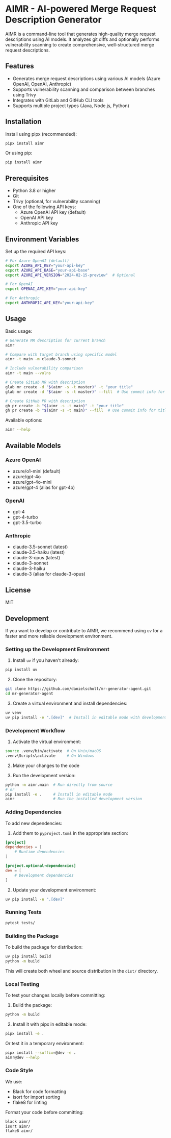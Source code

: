 # AIMR - AI-powered Merge Request Description Generator

AIMR is a command-line tool that generates high-quality merge request descriptions using AI models. It analyzes git diffs and optionally performs vulnerability scanning to create comprehensive, well-structured merge request descriptions.

## Features

- Generates merge request descriptions using various AI models (Azure OpenAI, OpenAI, Anthropic)
- Supports vulnerability scanning and comparison between branches using Trivy
- Integrates with GitLab and GitHub CLI tools
- Supports multiple project types (Java, Node.js, Python)

## Installation

Install using pipx (recommended):

```bash
pipx install aimr
```

Or using pip:

```bash
pip install aimr
```

## Prerequisites

- Python 3.8 or higher
- Git
- Trivy (optional, for vulnerability scanning)
- One of the following API keys:
  - Azure OpenAI API key (default)
  - OpenAI API key
  - Anthropic API key

## Environment Variables

Set up the required API keys:

```bash
# For Azure OpenAI (default)
export AZURE_API_KEY="your-api-key"
export AZURE_API_BASE="your-api-base"
export AZURE_API_VERSION="2024-02-15-preview"  # Optional

# For OpenAI
export OPENAI_API_KEY="your-api-key"

# For Anthropic
export ANTHROPIC_API_KEY="your-api-key"
```

## Usage

Basic usage:

```bash
# Generate MR description for current branch
aimr

# Compare with target branch using specific model
aimr -t main -m claude-3-sonnet

# Include vulnerability comparison
aimr -t main --vulns

# Create GitLab MR with description
glab mr create -d "$(aimr -s -t master)" -t "your title"
glab mr create -d "$(aimr -s -t master)" --fill  # Use commit info for title

# Create GitHub PR with description
gh pr create -b "$(aimr -s -t main)" -t "your title"
gh pr create -b "$(aimr -s -t main)" --fill  # Use commit info for title
```

Available options:

```bash
aimr --help
```

## Available Models

### Azure OpenAI
- azure/o1-mini (default)
- azure/gpt-4o
- azure/gpt-4o-mini
- azure/gpt-4 (alias for gpt-4o)

### OpenAI
- gpt-4
- gpt-4-turbo
- gpt-3.5-turbo

### Anthropic
- claude-3.5-sonnet (latest)
- claude-3.5-haiku (latest)
- claude-3-opus (latest)
- claude-3-sonnet
- claude-3-haiku
- claude-3 (alias for claude-3-opus)

## License

MIT

## Development

If you want to develop or contribute to AIMR, we recommend using `uv` for a faster and more reliable development environment.

### Setting up the Development Environment

1. Install `uv` if you haven't already:
```bash
pip install uv
```

2. Clone the repository:
```bash
git clone https://github.com/danielscholl/mr-generator-agent.git
cd mr-generator-agent
```

3. Create a virtual environment and install dependencies:
```bash
uv venv
uv pip install -e ".[dev]"  # Install in editable mode with development dependencies
```

### Development Workflow

1. Activate the virtual environment:
```bash
source .venv/bin/activate  # On Unix/macOS
.venv\Scripts\activate     # On Windows
```

2. Make your changes to the code

3. Run the development version:
```bash
python -m aimr.main  # Run directly from source
# or
pip install -e .     # Install in editable mode
aimr                 # Run the installed development version
```

### Adding Dependencies

To add new dependencies:

1. Add them to `pyproject.toml` in the appropriate section:
```toml
[project]
dependencies = [
    # Runtime dependencies
]

[project.optional-dependencies]
dev = [
    # Development dependencies
]
```

2. Update your development environment:
```bash
uv pip install -e ".[dev]"
```

### Running Tests

```bash
pytest tests/
```

### Building the Package

To build the package for distribution:

```bash
uv pip install build
python -m build
```

This will create both wheel and source distribution in the `dist/` directory.

### Local Testing

To test your changes locally before committing:

1. Build the package:
```bash
python -m build
```

2. Install it with pipx in editable mode:
```bash
pipx install -e .
```

Or test it in a temporary environment:
```bash
pipx install --suffix=@dev -e .
aimr@dev --help
```

### Code Style

We use:
- Black for code formatting
- isort for import sorting
- flake8 for linting

Format your code before committing:
```bash
black aimr/
isort aimr/
flake8 aimr/
```
